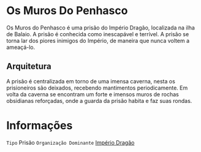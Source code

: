 <!-- TITLE: Muros Do Penhasco, Os -->
<!-- SUBTITLE: Visão geral sobre Os Muros Do Penhasco -->

# Os Muros Do Penhasco
Os Muros do Penhasco é uma prisão do Império Dragão, localizada na ilha de Balaio. A prisão é conhecida como inescapável e terrível. A prisão se torna lar dos piores inimigos do Império, de maneira que nunca voltem a ameaçá-lo.

## Arquitetura
A prisão é centralizada em torno de uma imensa caverna, nesta os prisioneiros são deixados, recebendo mantimentos periodicamente. Em volta da caverna se encontram um forte e imensos muros de rochas obsidianas reforçadas, onde a guarda da prisão habita e faz suas rondas.

# Informações
`Tipo` Prisão
`Organização Dominante` [Império Dragão](http://localhost/faccoes/nacoes/imperio-dragao#imperio-dragao) 

